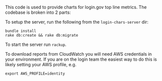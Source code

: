 This code is used to provide charts for login.gov top line metrics.
The codebase is broken into 2 parts:

To setup the server, run the following from the `login-chars-server` dir:

```shell
bundle install
rake db:create && rake db:migrate
```

To start the server run `rackup`.

To download reports from CloudWatch you will need AWS credentials in your environment.
If you are on the login team the easiest way to do this is likely setting your AWS profile, e.g.

```shell
export AWS_PROFILE=identity
```
